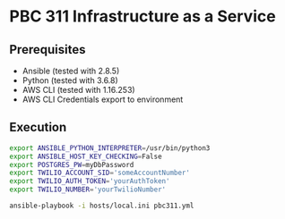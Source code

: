 # PBC 311 Infrastructure as a Service

## Prerequisites

* Ansible (tested with 2.8.5)
* Python (tested with 3.6.8)
* AWS CLI (tested with 1.16.253)
* AWS CLI Credentials export to environment

## Execution

```bash
export ANSIBLE_PYTHON_INTERPRETER=/usr/bin/python3
export ANSIBLE_HOST_KEY_CHECKING=False
export POSTGRES_PW=myDbPassword
export TWILIO_ACCOUNT_SID='someAccountNumber'
export TWILIO_AUTH_TOKEN='yourAuthToken'
export TWILIO_NUMBER='yourTwilioNumber'

ansible-playbook -i hosts/local.ini pbc311.yml
```
